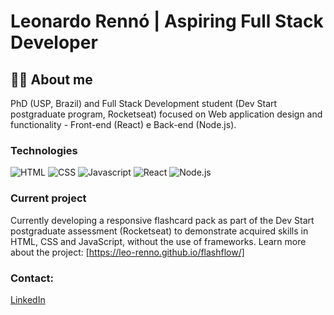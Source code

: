 # Leonardo Rennó | Aspiring Full Stack Developer 
## 🏳️‍🌈 About me
PhD (USP, Brazil) and Full Stack Development student (Dev Start postgraduate program, Rocketseat) focused on Web application design and functionality - Front-end (React) e Back-end (Node.js).
### Technologies

![HTML](https://img.shields.io/badge/-HTML-000?style=flat&logo=html5)
![CSS](https://img.shields.io/badge/-CSS-000?style=flat&logo=css)
![Javascript](https://img.shields.io/badge/-Javascript-000?style=flat&logo=javascript)
![React](https://img.shields.io/badge/-React-000?style=flat&logo=react)
![Node.js](https://img.shields.io/badge/-Node.js-000?style=flat&logo=node.js)

### Current project
Currently developing a responsive flashcard pack as part of the Dev Start postgraduate assessment (Rocketseat) to demonstrate acquired skills in HTML, CSS and JavaScript, without the use of frameworks. Learn more about the project:
[https://leo-renno.github.io/flashflow/]

### Contact:
[LinkedIn](https://www.linkedin.com/in/leorenno/)
